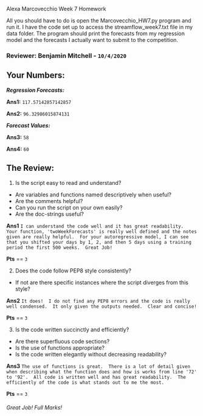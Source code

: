 Alexa Marcovecchio
Week 7 Homework

All you should have to do is open the Marcovecchio_HW7.py program and run it.  I have the code set up to access the streamflow_week7.txt file in my data folder. The program should print the forecasts from my regression model and the forecasts I actually want to submit to the competition.

### Reviewer: Benjamin Mitchell - `10/4/2020`
## Your Numbers:

***Regression Forecasts:***

**Ans1:**
`117.57142857142857
`

**Ans2:**
`96.32986015874131
`

***Forecast Values:***

**Ans3:**
`58
`

**Ans4:**
`60
`

## The Review:

1. Is the script easy to read and understand?
 - Are variables and functions named descriptively when useful?
 - Are the comments helpful?
 - Can you run the script on your own easily?
 - Are the doc-strings useful?

**Ans1**
 `I can understand the code well and it has great readability.  Your function, 'twoWeekForecasts' is really well defined and the notes given are really helpful.  For your autoregressive model, I can see that you shifted your days by 1, 2, and then 5 days using a training period the first 500 weeks.  Great Job!
 `

**Pts** == `3`

2. Does the code follow PEP8 style consistently?
 - If not are there specific instances where the script diverges from this style?

**Ans2**
  `It does!  I do not find any PEP8 errors and the code is really well condensed.  It only given the outputs needed.  Clear and concise!
  `

**Pts** == `3`

3. Is the code written succinctly and efficiently?
 - Are there superfluous code sections?
 - Is the use of functions appropriate?
 - Is the code written elegantly without decreasing readability?

**Ans3**
   `The use of functions is great.  There is a lot of detail given when describing what the function does and how is works from line '72' to '92'.  All code is written well and has great readability.  The efficiently of the code is what stands out to me the most.
   `

**Pts** == `3`

###### Great Job!  Full Marks!

